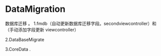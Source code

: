 # DataMigration
数据库迁移 。
1.fmdb（自动更新数据库迁移字段。secondviewcontroller）和（手动添加字段更新  viewcontroller）

2.DataBaseMigrate   

3.CoreData .   
